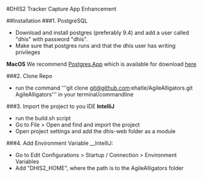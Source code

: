 #DHIS2 Tracker Capture App Enhancement

##Installation
###1. PostgreSQL
* Download and install postgres (preferably 9.4) and add a user called "dhis" with password "dhis".
* Make sure that postgres runs and that the dhis user has writing privileges

__MacOS__
We recommend <a href="http://postgresapp.com">Postgres.App</a> which is available for download <a href="https://github.com/PostgresApp/PostgresApp/releases/download/9.4.5.0/Postgres-9.4.5.0.zip">here</a>

###2. Clone Repo
* run the command '''git clone git@github.com:ehatle/AgileAlligators.git AgileAlligators''' in your terminal/commandline

###3. Import the project to you IDE
__IntelliJ__
* run the build.sh script
* Go to File > Open and find and import the project
* Open project settings and add the dhis-web folder as a module

###4. Add Environment Variable
__IntelliJ:
* Go to Edit Configurations > Startup / Connection > Environment Variables
* Add "DHIS2_HOME", where the path is to the AgileAlligators folder